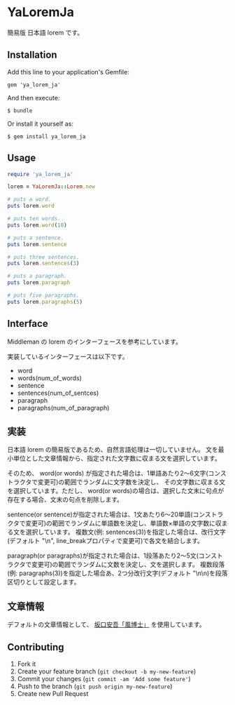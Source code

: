 # YaLoremJa

簡易版 日本語 lorem です。

## Installation

Add this line to your application's Gemfile:

    gem 'ya_lorem_ja'

And then execute:

    $ bundle

Or install it yourself as:

    $ gem install ya_lorem_ja

## Usage

```ruby
require 'ya_lorem_ja'

lorem = YaLoremJa::Lorem.new

# puts a word.
puts lorem.word

# puts ten words.
puts lorem.word(10)

# puts a sentence.
puts lorem.sentence

# puts three sentences.
puts lorem.sentences(3)

# puts a paragraph.
puts lorem.paragraph

# puts five paragraphs.
puts lorem.paragraphs(5)
```

## Interface

Middleman の lorem のインターフェースを参考にしています。

実装しているインターフェースは以下です。

- word
- words(num_of_words)
- sentence
- sentences(num_of_sentces)
- paragraph
- paragraphs(num_of_paragraph)

## 実装

日本語 lorem の簡易版であるため、自然言語処理は一切していません。
文を最小単位とした文章情報から、指定された文字数に収まる文を選択しています。

そのため、 word(or words) が指定された場合は、1単語あたり2〜6文字(コンストラクタで変更可)の範囲でランダムに文字数を決定し、
その文字数に収まる文を選択しています。ただし、 word(or words)の場合は、選択した文末に句点が存在する場合、文末の句点を削除します。

sentence(or sentence)が指定された場合は、1文あたり6〜20単語(コンストラクタで変更可)の範囲でランダムに単語数を決定し、単語数×単語の文字数に収まる文を選択しています。
複数文(例: sentences(3))を指定した場合は、改行文字(デフォルト "\n", line_breakプロパティで変更可)で各文を結合します。

paragraph(or paragraphs)が指定された場合は、1段落あたり2〜5文(コンストラクタで変更可)の範囲でランダムに文数を決定し、文を選択します。
複数段落(例: paragraphs(3))を指定した場合あ、2つ分改行文字(デフォルト "\n\n)を段落区切りとして設定します。

## 文章情報

デフォルトの文章情報として、 [坂口安吾「風博士」](http://www.aozora.gr.jp/cards/001095/card42616.html) を使用しています。


## Contributing

1. Fork it
2. Create your feature branch (`git checkout -b my-new-feature`)
3. Commit your changes (`git commit -am 'Add some feature'`)
4. Push to the branch (`git push origin my-new-feature`)
5. Create new Pull Request

